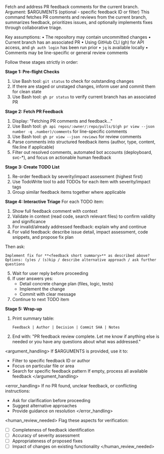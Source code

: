 <task>
Fetch and address PR feedback comments for the current branch.
Argument: $ARGUMENTS (optional - specific feedback ID or filter)
</task>

<context>
This command fetches PR comments and reviews from the current branch, summarizes feedback, prioritizes issues, and optionally implements fixes through collaborative triage.

Key assumptions:
• The repository may contain uncommitted changes
• Current branch has an associated PR
• Using GitHub CLI (gh) for API access, and `gh auth login` has been run prior
• `jq` is available locally
• Comments may be line-specific or general review comments
</context>

<workflow>
Follow these stages strictly in order:

**Stage 1: Pre-flight Checks**
1. Use Bash tool: `git status` to check for outstanding changes
2. If there are staged or unstaged changes, inform user and commit them for clean state
3. Use Bash tool: `gh pr status` to verify current branch has an associated PR

**Stage 2: Fetch PR Feedback**
1. Display: "Fetching PR comments and feedback…"
2. Use Bash tool: `gh api repos/:owner/:repo/pulls/$(gh pr view --json number -q .number)/comments` for line-specific comments
3. Use Bash tool: `gh pr view --json reviews` for review comments
4. Parse comments into structured feedback items (author, type, content, file:line if applicable)
5. Filter out resolved comments, automated bot accounts (deployboard, svc-*), and focus on actionable human feedback

**Stage 3: Create TODO List**
1. Re-order feedback by severity/impact assessment (highest first)
2. Use TodoWrite tool to add TODOs for each item with severity/impact tags
3. Group similar feedback items together where applicable

**Stage 4: Interactive Triage**
For each TODO item:
1. Show full feedback comment with context
2. Validate in context (read code, search relevant files) to confirm validity and significance
3. For invalid/already addressed feedback: explain why and continue
4. For valid feedback: describe issue detail, impact assessment, code snippets, and propose fix plan

Then ask:
```
Implement fix for **<feedback short summary>** as described above?
Options: (y)es / (s)kip / describe alternative approach / ask further questions
```

5. Wait for user reply before proceeding
6. If user answers yes:
   - Detail concrete change plan (files, logic, tests)
   - Implement the change
   - Commit with clear message
7. Continue to next TODO item

**Stage 5: Wrap-up**
1. Print summary table:
   ```
   Feedback | Author | Decision | Commit SHA | Notes
   ```
2. End with: "PR feedback review complete. Let me know if anything else is needed or you have any questions about what was addressed."
</workflow>

<argument_handling>
If $ARGUMENTS is provided, use it to:
- Filter to specific feedback ID or author
- Focus on particular file or area
- Search for specific feedback pattern
If empty, process all available feedback
</argument_handling>

<error_handling>
If no PR found, unclear feedback, or conflicting instructions:
- Ask for clarification before proceeding
- Suggest alternative approaches
- Provide guidance on resolution
</error_handling>

<human_review_needed>
Flag these aspects for verification:
- [ ] Completeness of feedback identification
- [ ] Accuracy of severity assessment
- [ ] Appropriateness of proposed fixes
- [ ] Impact of changes on existing functionality
</human_review_needed>
